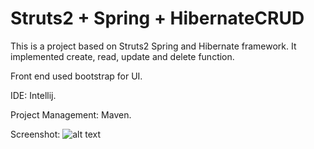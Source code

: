 # Struts2 + Spring + HibernateCRUD
This is a project based on Struts2 Spring and Hibernate framework. It implemented create, read, update and delete function.

Front end used bootstrap for UI. 

IDE: Intellij.

Project Management: Maven.

Screenshot: ![alt text][sshCRUD_screenshot]

[sshCRUD_screenshot]: https://github.com/fishzhe/StrutsSpringHibernateCRUD/blob/master/sshCRUD.png "CRUD screenshot"
